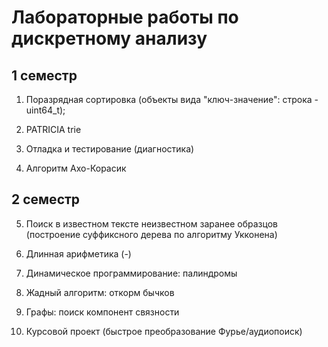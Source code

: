 # Лабораторные работы по дискретному анализу

## 1 семестр

1. Поразрядная сортировка (объекты вида "ключ-значение": строка - uint64_t);

2. PATRICIA trie

3. Отладка и тестирование (диагностика) 

4. Алгоритм Ахо-Корасик

## 2 семестр

5. Поиск в известном тексте неизвестном заранее образцов (построение суффиксного дерева по алгоритму Укконена)

6. Длинная арифметика (-)

7. Динамическое программирование: палиндромы

8. Жадный алгоритм: откорм бычков

9. Графы: поиск компонент связности

10. Курсовой проект (быстрое преобразование Фурье/аудиопоиск)